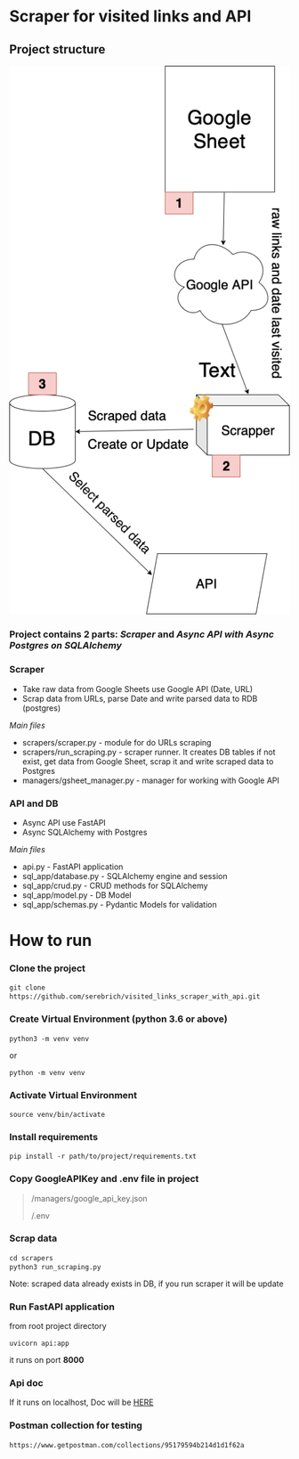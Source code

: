 # Scraper for visited links and API

## Project structure
![Screenshot](project_struct.png)


### Project contains 2 parts: *Scraper* and *Async API with Async Postgres on SQLAlchemy*


### Scraper

- Take raw data from Google Sheets use Google API (Date, URL)
- Scrap data from URLs, parse Date and write parsed data to RDB (postgres)

*Main files*
- scrapers/scraper.py - module for do URLs scraping
- scrapers/run_scraping.py - scraper runner. It creates DB tables if not exist, get data from Google Sheet, scrap it and write scraped data to Postgres
- managers/gsheet_manager.py - manager for working with Google API

### API and DB
- Async API use FastAPI
- Async SQLAlchemy with Postgres

*Main files*
- api.py - FastAPI application 
- sql_app/database.py - SQLAlchemy engine and session
- sql_app/crud.py - CRUD methods for SQLAlchemy
- sql_app/model.py - DB Model
- sql_app/schemas.py - Pydantic Models for validation


# How to run

### Clone the project
```
git clone https://github.com/serebrich/visited_links_scraper_with_api.git
```

### Create Virtual Environment (python 3.6 or above)
```
python3 -m venv venv
```
or
```
python -m venv venv
```
### Activate Virtual Environment
```
source venv/bin/activate
```

### Install requirements
```
pip install -r path/to/project/requirements.txt
```

### Copy GoogleAPIKey and .env file in project
> /managers/google_api_key.json
> 
> /.env

### Scrap data 
```
cd scrapers
python3 run_scraping.py
```
Note: scraped data already exists in DB, if you run scraper it will be update

### Run FastAPI application
from root project directory
```
uvicorn api:app
```
it runs on port **8000**

### Api doc
If it runs on localhost, Doc will be [HERE](http://127.0.0.1:8000/docs)

### Postman collection for testing
```angular2html
https://www.getpostman.com/collections/95179594b214d1d1f62a
```
